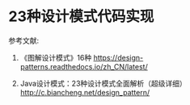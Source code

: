 # 23种设计模式代码实现


参考文献:
1. 《图解设计模式》16种
https://design-patterns.readthedocs.io/zh_CN/latest/

2. Java设计模式：23种设计模式全面解析（超级详细）
http://c.biancheng.net/design_pattern/
